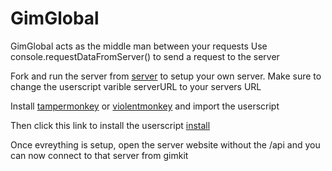 # GimGlobal

GimGlobal acts as the middle man between your requests
Use console.requestDataFromServer() to send a request to the server

Fork and run the server from [server](https://replit.com/@wendover3401/server) to setup your own server.
Make sure to change the userscript varible serverURL to your servers URL

Install [tampermonkey](https://chromewebstore.google.com/detail/tampermonkey/dhdgffkkebhmkfjojejmpbldmpobfkfo) or [violentmonkey](https://chromewebstore.google.com/detail/violentmonkey/jinjaccalgkegednnccohejagnlnfdag) and import the userscript

Then click this link to install the userscript [install](https://github.com/wend0ver/GimGlobal/raw/main/gimGlobal.user.js)

Once evreything is setup, open the server website without the /api and you can now connect to that server from gimkit

